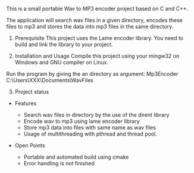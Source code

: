 This is a small portable Wav to MP3 encoder project based on C and C++.

The application will search wav files in a given directory, encodes these files to mp3 and stores the data into mp3 files in the same directory.

1. Prerequisite
  This project uses the Lame encoder library. 
  You need to build and link the library to your project.


2. Installation and Usage
  Compile this project using your mingw32 on Windows and GNU compiler on Linux.

  Run the program by giving the an directory as argument:
    Mp3Encoder C:\Users\XXX\Documents\WavFiles

3. Project status 
  - Features
    - Search wav files in directory by the use of the dirent library
    - Encode wav to mp3 using lame encoder library
    - Store mp3 data into files with same name as wav files
    - Usage of multithreading with pthread and thread pool.


  - Open Points
    - Portable and automated build using cmake
    - Error handling is not finished